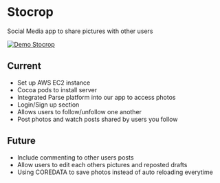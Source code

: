 # Stocrop

Social Media app to share pictures with other users

[![Demo Stocrop](https://j.gifs.com/ROYlzY.gif)](https://www.youtube.com/watch?v=cgw_ig-MlmE)

## Current 
* Set up AWS EC2 instance 
* Cocoa pods to install server
* Integrated Parse platform into our app to access photos
* Login/Sign up section
* Allows users to follow/unfollow one another
* Post photos and watch posts shared by users you follow



## Future 
* Include commenting to other users posts
* Allow users to edit each others pictures and reposted drafts
* Using COREDATA to save photos instead of auto reloading everytime
